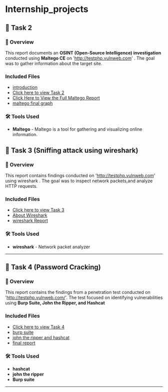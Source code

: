 # Internship_projects

## 📂 Task 2 
 
  ### 📌 Overview
 This report documents an **OSINT (Open-Source Intelligence) investigation** conducted using **Maltego CE**  on 'http://testphp.vulnweb.com' . The goal was to gather information about the target site.

 ###  Included Files  
- [introduction]()
- [Click here to view Task 2](https://github.com/deepthiii33/futureintern_projects/tree/main/task2)
- [Click Here to View the Full Maltego Report](https://github.com/deepthiii33/futureintern_projects/blob/main/task2/maltego_findings_graph_report.pdf)
- [maltego final graph]()

### 🛠 Tools Used
- **Maltego** - Maltego is a tool for gathering and visualizing online information.


## 📂 Task 3 (Sniffing attack using wireshark)

### 📌 Overview
This report contains findings conducted on 'http://testphp.vulnweb.com' using wireshark . The goal was to inspect network packets,and analyze HTTP requests.

###  Included Files  
- [Click here to view Task 3](https://github.com/deepthiii33/futureintern_projects/tree/main/task3)
- [About Wireshark](task3/intro_wireshark.md)
- [wireshark Report](task3/wireshark_report.md)

### 🛠 Tools Used
- **wireshark** - Network packet analyzer
  
-----------------------



## 📂 Task 4 (Password Cracking)


### 📌 Overview
This report contains the findings from a penetration test conducted on 'http://testphp.vulnweb.com/'. The test focused on identifying vulnerabilities using **Burp Suite, John the Ripper, and Hashcat**

###  Included Files  
- [Click here to view Task 4](https://github.com/deepthiii33/futureintern_projects/tree/main/task4)
- [burp suite](task4/burp_findings.md)
- [john the ripper and hashcat ](task4/john_ripper_and_hashcat_findings.md)
- [final report](task4/report.md)

###  🛠 Tools Used
  - **hashcat**
  - **john the ripper**
  - **Burp suite**
  -------------------



 

